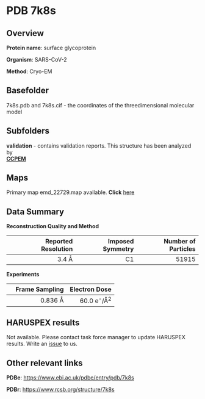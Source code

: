 # PDB 7k8s

## Overview

**Protein name**: surface glycoprotein

**Organism**: SARS-CoV-2

**Method**: Cryo-EM



## Basefolder

7k8s.pdb and 7k8s.cif - the coordinates of the threedimensional molecular model

## Subfolders





**validation** - contains validation reports. This structure has been analyzed by <br>     [**CCPEM**](https://github.com/thorn-lab/coronavirus_structural_task_force/tree/master/pdb/surface_glycoprotein/SARS-CoV-2/7k8s/validation/ccpem-validation)



## Maps

Primary map emd_22729.map available. **Click** [here](http://ftp.wwpdb.org/pub/emdb/structures/EMD-22729/map/) 

## Data Summary
**Reconstruction Quality and Method**

|   | Reported Resolution | Imposed Symmetry | Number of Particles |
|---|-------------:|----------------:|--------------:|
|   |3.4 Å|C1|51915|

**Experiments**

|   | Frame Sampling | Electron Dose |
|---|-------------:|----------------:|
|   |0.836 Å|60.0 e<sup>-</sup>/Å<sup>2</sup>|

## HARUSPEX results

Not available. Please contact task force manager to update HARUSPEX results. Write an [issue](https://github.com/thorn-lab/coronavirus_structural_task_force/issues) to us.

## Other relevant links 
**PDBe**:  https://www.ebi.ac.uk/pdbe/entry/pdb/7k8s
 
**PDBr**: https://www.rcsb.org/structure/7k8s 

